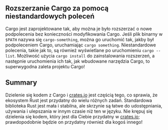 ## Rozszerzanie Cargo za pomocą niestandardowych poleceń

Cargo jest zaprojektowane tak, aby można je było rozszerzać o nowe podpolecenia bez konieczności
modyfikowania Cargo. Jeśli plik binarny w `$PATH` nazywa się `cargo-something`, można go
uruchomić tak, jakby był podpoleceniem Cargo, uruchamiając `cargo something`. Niestandardowe
polecenia, takie jak to, są również wyświetlane po uruchomieniu `cargo --list`. Możliwość
użycia `cargo install` do zainstalowania rozszerzeń, a następnie uruchomienia ich tak, jak
wbudowane narzędzia Cargo, to superwygodna zaleta projektu Cargo!

## Summary

Dzielenie się kodem z Cargo i [crates.io](https://crates.io/)<!-- ignore --> jest
częścią tego, co sprawia, że ​​ekosystem Rust jest przydatny do wielu różnych zadań. Standardowa biblioteka Rust jest
mała i stabilna, ale skrzynie są łatwe do udostępniania, używania i
ulepszania w innym czasie niż ten w języku. Nie krępuj się
dzielenia się kodem, który jest dla Ciebie przydatny w [crates.io](https://crates.io/)<!-- ignore
-->; prawdopodobnie będzie on przydatny również dla kogoś innego!

